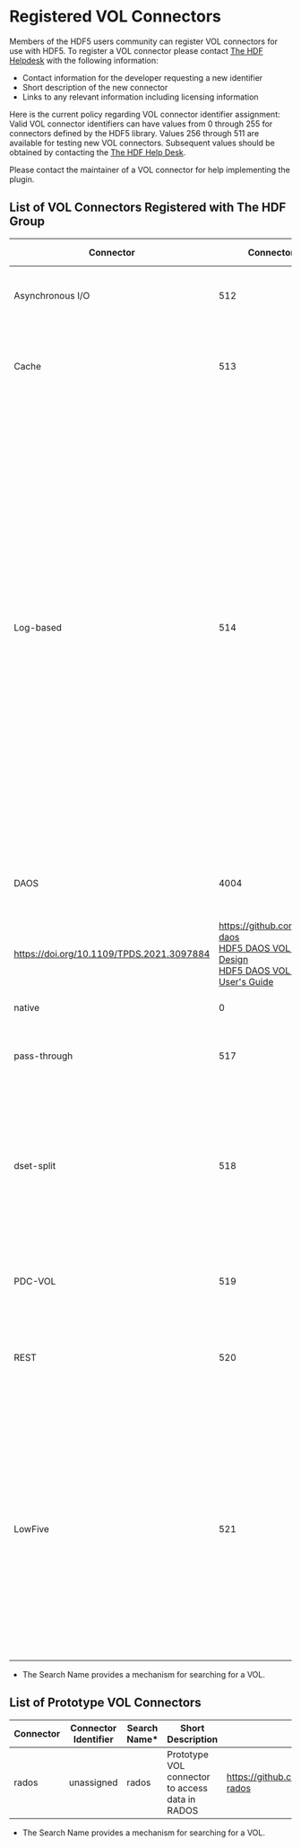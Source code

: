 # Registered VOL Connectors

Members of the HDF5 users community can register VOL connectors for use with HDF5. To register a VOL connector please contact [The HDF Helpdesk](https://help.hdfgroup.org) with the following information: 

* Contact information for the developer requesting a new identifier
* Short description of the new connector
* Links to any relevant information including licensing information 

Here is the current policy regarding VOL connector identifier assignment: Valid VOL connector identifiers can have values from 0 through 255 for connectors defined by the HDF5 library. Values 256 through 511 are available for testing new VOL connectors.  Subsequent values should be obtained by contacting the [The HDF Help Desk](https://help.hdfgroup.org).

Please contact the maintainer of a VOL connector for help implementing the plugin.

## List of VOL Connectors Registered with The HDF Group
| Connector	| Connector Identifier	| Search Name*	| Short Description	| URL	| Contacts
| --- | --- | --- | --- | --- | ---| 
| Asynchronous I/O	| 512	| async	| Provides support for asynchronous operations to HDF5| https://github.com/hpc-io/vol-async	|  Suren Byna (sbyna at lbl dot gov)| 
| Cache	| 513	| cache	| Provides support for multi-level, multi-location data caching to dataset I/O operations	| https://github.com/hpc-io/vol-cache	| Suren Byna (sbyna at lbl dot gov) | 
| Log-based	| 514| 	LOG	| The log-based VOL plugin stores HDF5 datasets in a log-based storage layout.<br>In this layout, data of multiple write requests made by an MPI process are appended one after another in the file. Such I/O strategy can avoid the expensive inter-process communication and I/O serialization due to file lock contentions when storing data in the canonical order. Through the log-based VOL, existing HDF5 programs can achieve a better parallel write performance with minimal changes to their codes. | https://github.com/DataLib-ECP/vol-log-based/blob/master/README.md	| Kai Yuan Hou <br> (khl7265 at ece dot northwestern dot edu) | 
| DAOS	| 4004	| daos	| Designed to utilize the DAOS object storage system by use of the DAOS API| 
 https://doi.org/10.1109/TPDS.2021.3097884| https://github.com/HDFGroup/vol-daos <br> [HDF5 DAOS VOL Connector Design](https://github.com/HDFGroup/vol-daos/blob/master/docs/design_doc.pdf) <br> [HDF5 DAOS VOL Connector User's Guide](https://github.com/HDFGroup/vol-daos/blob/master/docs/users_guide.pdf) | help at hdfgroup dot org | 
| native| 	0	| native	 | | | 	 	help at hdfgroup dot org| 
| pass-through| 	517	| pass_through_ext| 	Provides a simple example of a pass-through VOL connector	| https://github.com/hpc-io/vol-external-passthrough	| Suren Byna (sbyna at lbl dot gov) | 
| dset-split	| 518	| dset-split	| Creates separate sub files for each dataset created and mounts these sub-files as external links in the main file. It enables versioning of HDF5 files at a dataset boundary.| https://github.com/hpc-io/vol-dset-split	| Annmary Justine (annmary dot roy at hpe dot com)| 
| PDC-VOL| 	519| 	PDC-VOL	| It is a terminal VOL that reads and writes HDF5 objects to the PDC system|  <https://github.com/hpc-io/pdc> https://github.com/hpc-io/vol-pdc| 	Houjun Tang (htang4 at lbl dot gov)| 
| REST	| 520| 	REST| 	Designed to utilize web-based storage systems by use of the HDF5 REST APIs	| https://github.com/HDFGroup/vol-rest	| Matthew Larson (mlarson at hdfgroup dot org)| 
| LowFive| 	521	| LowFive	| A new data transport layer based on the HDF5 data model, for in situ workflows. Executables using LowFive can communicate in situ (using in-memory data and MPI message passing), reading and writing traditional HDF5 files to physical storage, and combining the two modes.| 	https://github.com/diatomic/LowFive	| Tom Peterka (tpeterka at mcs dot anl dot gov) <br> Dmitriy Morozov (dmorozov at lbl dot gov) | 

* The Search Name provides a mechanism for searching for a VOL.

## List of Prototype VOL Connectors
 
| Connector	| Connector Identifier	| Search Name*	| Short Description| URL	|  Contacts | 
| --- | --- | --- | --- | --- | --- |  
| rados| 	unassigned	| rados| 	Prototype VOL connector to access data in RADOS	| https://github.com/HDFGroup/vol-rados	| help at hdfgroup dot org| 

* The Search Name provides a mechanism for searching for a VOL.
